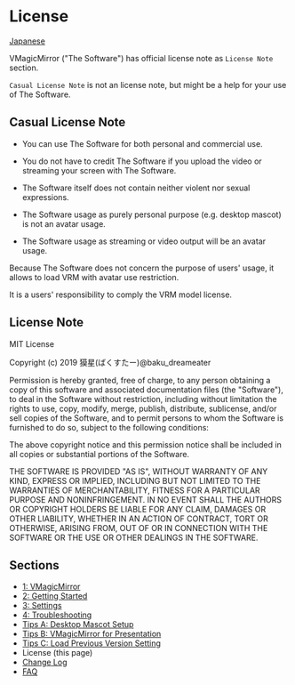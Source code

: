 
# License

[Japanese](./about_license.html)

VMagicMirror ("The Software") has official license note as `License Note` section.

`Casual License Note` is not an license note, but might be a help for your use of The Software.

## Casual License Note

* You can use The Software for both personal and commercial use.
* You do not have to credit The Software if you upload the video or streaming your screen with The Software.

* The Software itself does not contain neither violent nor sexual expressions.
* The Software usage as purely personal purpose (e.g. desktop mascot) is not an avatar usage.
* The Software usage as streaming or video output will be an avatar usage.

Because The Software does not concern the purpose of users' usage, it allows to load VRM with avatar use restriction.

It is a users' responsibility to comply the VRM model license.

## License Note

MIT License

Copyright (c) 2019 獏星(ばくすたー)@baku_dreameater

Permission is hereby granted, free of charge, to any person obtaining a copy
of this software and associated documentation files (the "Software"), to deal
in the Software without restriction, including without limitation the rights
to use, copy, modify, merge, publish, distribute, sublicense, and/or sell
copies of the Software, and to permit persons to whom the Software is
furnished to do so, subject to the following conditions:

The above copyright notice and this permission notice shall be included in all
copies or substantial portions of the Software.

THE SOFTWARE IS PROVIDED "AS IS", WITHOUT WARRANTY OF ANY KIND, EXPRESS OR
IMPLIED, INCLUDING BUT NOT LIMITED TO THE WARRANTIES OF MERCHANTABILITY,
FITNESS FOR A PARTICULAR PURPOSE AND NONINFRINGEMENT. IN NO EVENT SHALL THE
AUTHORS OR COPYRIGHT HOLDERS BE LIABLE FOR ANY CLAIM, DAMAGES OR OTHER
LIABILITY, WHETHER IN AN ACTION OF CONTRACT, TORT OR OTHERWISE, ARISING FROM,
OUT OF OR IN CONNECTION WITH THE SOFTWARE OR THE USE OR OTHER DEALINGS IN THE
SOFTWARE.

## Sections

* [1: VMagicMirror](./en_index.html)
* [2: Getting Started](./en_get_started.html)
* [3: Settings](./en_about_settings.html)
* [4: Troubleshooting](./en_troubleshooting.html)
* [Tips A: Desktop Mascot Setup](./en_tips_desktop_mascot.html)
* [Tips B: VMagicMirror for Presentation](./en_tips_presentation.html)
* [Tips C: Load Previous Version Setting](./en_tips_load_prev_setting.html)
* License (this page)
* [Change Log](./en_changelog.html)
* [FAQ](./en_frequently_asked_questions.html)
